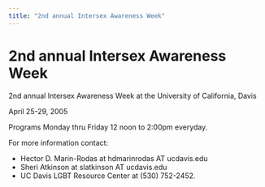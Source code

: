 ```yaml
---
title: "2nd annual Intersex Awareness Week"
---
```


# 2nd annual Intersex Awareness Week

<p>2nd annual Intersex Awareness Week at the University of California, Davis  </p>

<p>April 25-29, 2005  </p>

<p>Programs Monday thru Friday 12 noon to 2:00pm everyday.  </p>

<p>For more information contact:  </p>

<ul>
	<li>Hector D. Marin-Rodas at hdmarinrodas AT ucdavis.edu</li>
	<li>Sheri Atkinson at slatkinson AT ucdavis.edu</li>
	<li>UC Davis <span class="caps">LGBT</span> Resource Center at (530) 752-2452.</li>
</ul>